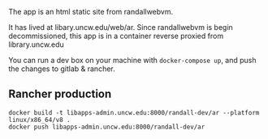 The app is an html static site from randallwebvm.

It has lived at libary.uncw.edu/web/ar.  Since randallwebvm is begin decommissioned, this app is in a container reverse proxied from library.uncw.edu

You can run a dev box on your machine with `docker-compose up`, and push the changes to gitlab & rancher.

## Rancher production

```
docker build -t libapps-admin.uncw.edu:8000/randall-dev/ar --platform linux/x86_64/v8 .
docker push libapps-admin.uncw.edu:8000/randall-dev/ar
```
